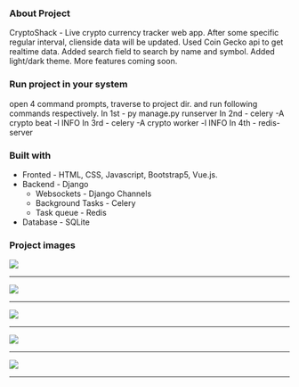 ### About Project 
CryptoShack - Live crypto currency tracker web app.
After some specific regular interval, clienside data will be updated.
Used Coin Gecko api to get realtime data.
Added search field to search by name and symbol.
Added light/dark theme.
More features coming soon.

### Run project in your system
open 4 command prompts, traverse to project dir. and run following commands respectively.
In 1st - py manage.py runserver
In 2nd - celery -A crypto beat -l INFO
In 3rd - celery -A crypto worker -l INFO
In 4th - redis-server

### Built with
* Fronted - HTML, CSS, Javascript, Bootstrap5, Vue.js.
* Backend - Django
    * Websockets - Django Channels
    * Background Tasks - Celery
    * Task queue - Redis
* Database - SQLite

### Project images
![ ](https://github.com/Tejas-Gosavi/CryptoShack/blob/master/Screenshot-1.png)
<hr />

![ ](https://github.com/Tejas-Gosavi/CryptoShack/blob/master/Screenshot-2.png)
<hr />

![ ](https://github.com/Tejas-Gosavi/CryptoShack/blob/master/Screenshot-3.png)
<hr />

![ ](https://github.com/Tejas-Gosavi/CryptoShack/blob/master/Screenshot-4.png)
<hr />

![ ](https://github.com/Tejas-Gosavi/CryptoShack/blob/master/Screenshot-5.png)
<hr />